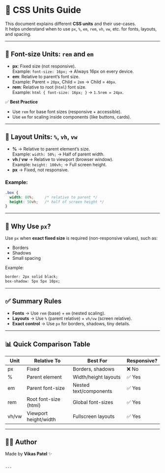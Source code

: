 
# 📘 CSS Units Guide

This document explains different **CSS units** and their use-cases.  
It helps understand when to use `px`, `%`, `em`, `rem`, `vh`, `vw`, etc. for fonts, layouts, and spacing.

---

## 🔹 Font-size Units: `rem` and `em`

- **px**: Fixed size (not responsive).  
  Example: `font-size: 16px;` → Always 16px on every device.
- **em**: Relative to parent’s font size.  
  Example: Parent = `20px`, Child = `2em` → Child = `40px`.
- **rem**: Relative to root (`html`) font size.  
  Example: `html { font-size: 16px; }` → `1.5rem = 24px`.

✅ **Best Practice**  
- Use `rem` for base font sizes (responsive + accessible).  
- Use `em` for scaling inside components (like buttons, cards).  

---

## 🔹 Layout Units: `%`, `vh`, `vw`

- **%** → Relative to parent element’s size.  
  Example: `width: 50%;` → Half of parent width.
- **vh / vw** → Relative to viewport (browser window).  
  Example: `height: 100vh;` → Full screen height.
- **px** → Fixed, not responsive.  

### Example:
```css
.box {
  width: 80%;     /* relative to parent */
  height: 50vh;   /* half of screen height */
}
````

---

## 🔹 Why Use `px`?

Use `px` when **exact fixed size** is required (non-responsive values), such as:

* Borders
* Shadows
* Small spacing

Example:

```css
border: 2px solid black;
box-shadow: 5px 5px 10px;
```

---

## ✅ Summary Rules

* **Fonts** → Use `rem` (base) + `em` (nested scaling).
* **Layouts** → Use `%` (parent relative) + `vh/vw` (screen relative).
* **Exact control** → Use `px` for borders, shadows, tiny details.

---

## 📊 Quick Comparison Table

| Unit  | Relative To           | Best For               | Responsive? |
| ----- | --------------------- | ---------------------- | ----------- |
| px    | Fixed                 | Borders, shadows       | ❌ No        |
| %     | Parent element        | Width/height layouts   | ✅ Yes       |
| em    | Parent font-size      | Nested text/components | ✅ Yes       |
| rem   | Root font-size (html) | Global font-sizes      | ✅ Yes       |
| vh/vw | Viewport height/width | Fullscreen layouts     | ✅ Yes       |

---

## 👨‍💻 Author

Made by **Vikas Patel** ✨

```

---

```
